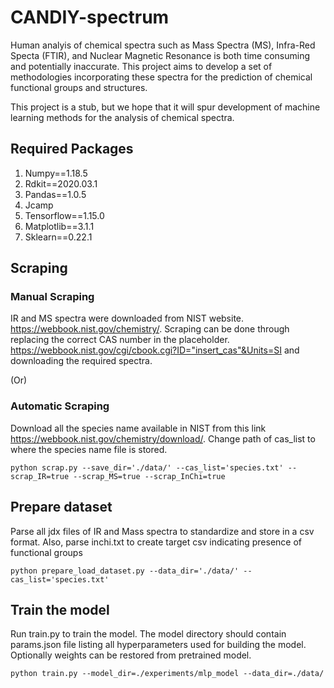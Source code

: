 # CANDIY-spectrum

Human analyis of chemical spectra such as Mass Spectra (MS), Infra-Red Specta (FTIR), and Nuclear Magnetic Resonance is both time consuming and potentially inaccurate. This project aims to develop a set of methodologies incorporating these spectra for the prediction of chemical functional groups and structures.

This project is a stub, but we hope that it will spur development of machine learning methods for the analysis of chemical spectra.


## Required Packages
1) Numpy==1.18.5
2) Rdkit==2020.03.1
3) Pandas==1.0.5
4) Jcamp
5) Tensorflow==1.15.0 
6) Matplotlib==3.1.1
7) Sklearn==0.22.1

## Scraping
### Manual Scraping
IR and MS spectra were downloaded from NIST website. https://webbook.nist.gov/chemistry/. 
Scraping can be done through replacing the correct CAS number in the placeholder. https://webbook.nist.gov/cgi/cbook.cgi?ID="insert_cas"&Units=SI and downloading the required spectra. 

(Or)
### Automatic Scraping
Download all the species name available in NIST from this link https://webbook.nist.gov/chemistry/download/. Change path of cas_list to where the species name file is stored.
```
python scrap.py --save_dir='./data/' --cas_list='species.txt' --scrap_IR=true --scrap_MS=true --scrap_InChi=true
```

## Prepare dataset
Parse all jdx files of IR and Mass spectra to standardize and store in a csv format. Also, parse inchi.txt to create target csv indicating presence of functional groups

```
python prepare_load_dataset.py --data_dir='./data/' --cas_list='species.txt'
```

## Train the model
Run train.py to train the model. The model directory should contain params.json file listing all hyperparameters used for building the model. Optionally weights can be restored from pretrained model. 

```
python train.py --model_dir=./experiments/mlp_model --data_dir=./data/ 
```
